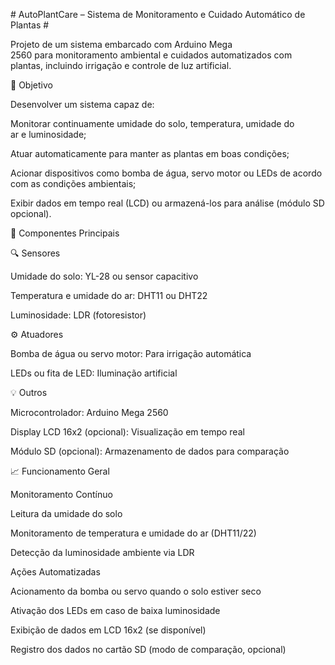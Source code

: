 # AutoPlantCare – Sistema de Monitoramento e Cuidado Automático de Plantas #



Projeto de um sistema embarcado com Arduino Mega 2560 para monitoramento ambiental e cuidados automatizados com plantas, incluindo irrigação e controle de luz artificial.

🚀 Objetivo



Desenvolver um sistema capaz de:

Monitorar continuamente umidade do solo, temperatura, umidade do ar e luminosidade;

Atuar automaticamente para manter as plantas em boas condições;

Acionar dispositivos como bomba de água, servo motor ou LEDs de acordo com as condições ambientais;

Exibir dados em tempo real (LCD) ou armazená-los para análise (módulo SD opcional).

🧩 Componentes Principais



🔍 Sensores



Umidade do solo: YL-28 ou sensor capacitivo

Temperatura e umidade do ar: DHT11 ou DHT22

Luminosidade: LDR (fotoresistor)

⚙️ Atuadores



Bomba de água ou servo motor: Para irrigação automática

LEDs ou fita de LED: Iluminação artificial

💡 Outros



Microcontrolador: Arduino Mega 2560

Display LCD 16x2 (opcional): Visualização em tempo real

Módulo SD (opcional): Armazenamento de dados para comparação

📈 Funcionamento Geral



Monitoramento Contínuo



Leitura da umidade do solo

Monitoramento de temperatura e umidade do ar (DHT11/22)

Detecção da luminosidade ambiente via LDR

Ações Automatizadas



Acionamento da bomba ou servo quando o solo estiver seco

Ativação dos LEDs em caso de baixa luminosidade

Exibição de dados em LCD 16x2 (se disponível)

Registro dos dados no cartão SD (modo de comparação, opcional)

